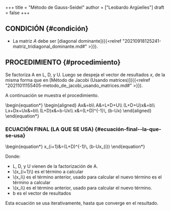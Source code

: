 +++
title = "Método de Gauss-Seidel"
author = ["Leobardo Argüelles"]
draft = false
+++

## CONDICIÓN {#condición}

-   La matriz _A_ debe ser [diagonal dominante]({{<relref "20210918125241-matriz_tridiagonal_dominante.md#" >}}).


## PROCEDIMIENTO {#procedimiento}

Se factoriza A en L, D, y U. Luego se despeja el vector de resultados _x_,
de la misma forma que en [Método de Jacobi (Usando matrices)]({{<relref "20211011155405-metodo_de_jacobi_usando_matrices.md#" >}}).

A continuación se muestra el procedimiento.

\begin{equation\*}
\begin{aligned}
Ax&=b\\\\
A&=L+D+U\\\\
(L+D+U)x&=b\\\\
Lx+Dx+Ux&=b\\\\
(L+D)x&=b-Ux\\\\
x&=(L+D)^{-1}\\, (b-Ux)
\end{aligned}
\end{equation\*}


### ECUACIÓN FINAL (LA QUE SE USA) {#ecuación-final--la-que-se-usa}

\begin{equation\*}
x\_{i+1}&=(L+D)^{-1}\\, (b-Ux\_{i})
\end{equation\*}

Donde:

-   L, D, y U vienen de la factorización de A.
-   \\(x\_{i+1}\\) es el término a calcular
-   \\(x\_i\\) es el término anterior, usado para calcular el nuevo término es el término a calcular
-   \\(x\_i\\) es el término anterior, usado para calcular el nuevo término.
-   b es el vector de resultados

Esta ecuación se usa iterativamente, hasta que converge en el resultado.
